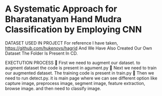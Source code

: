 # A Systematic Approach for Bharatanatyam Hand Mudra Classification by Employing CNN
DATASET USED IN PROJECT
For reference I have taken,
https://github.com/hukenovs/hagrid
And We Have Also Created Our Own Dataset The Folder Is Present In CD.

EXECTUTION PROCESS
	First we need to augment our dataset. to augment dataset the code is present in agument.py
	Next we need to train our augmented dataset. The training code is present in train.py
	Then we need to run detect.py. it is main page where we can see different option like capture image, preprocess image, segment image, feature extraction, browse image. and then need to classify image.


